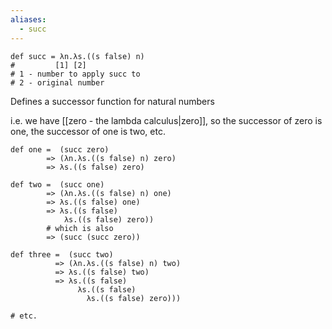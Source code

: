 ```yaml
---
aliases:
  - succ
---
```


```
def succ = λn.λs.((s false) n)
#         [1] [2]
# 1 - number to apply succ to
# 2 - original number
```

Defines a successor function for natural numbers

i.e. we have [[zero - the lambda calculus|zero]], so the successor of zero is one, the successor of one is two, etc.

```
def one =  (succ zero)
		=> (λn.λs.((s false) n) zero)
		=> λs.((s false) zero)

def two =  (succ one)
		=> (λn.λs.((s false) n) one)
		=> λs.((s false) one)
		=> λs.((s false) 
			λs.((s false) zero))
		# which is also
		=> (succ (succ zero))

def three =  (succ two)
		  => (λn.λs.((s false) n) two)
		  => λs.((s false) two)
	      => λs.((s false) 
	           λs.((s false) 
			     λs.((s false) zero)))

# etc.
```